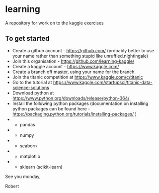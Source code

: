 # learning
A repository for work on to the kaggle exercises

## To get started
- Create a github account - https://github.com/ (probably better to use your name rather than something stupid like unruffled.nightingale)
- Join this organisation - https://github.com/learning-kaggle/
- Create a kaggle account - https://www.kaggle.com/
- Create a branch off master, using your name for the branch.
- Join the titanic competition at https://www.kaggle.com/c/titanic
- Go to the tutorial at https://www.kaggle.com/startupsci/titanic-data-science-solutions
- Download python at https://www.python.org/downloads/release/python-364/
- Install the following python packages (documentation on installing python packages can be found here - https://packaging.python.org/tutorials/installing-packages/ )
- - pandas
- - numpy
- - seaborn
- - matplotlib
- - sklearn (scikit-learn)

See you monday,

Robert


